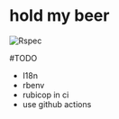 # hold my beer
![Rspec](https://github.com/ChristianBreitkreutz/hold_my_beer/actions/workflows/spec/badge.svg)

#TODO
- I18n
- rbenv
- rubicop in ci
- use github actions
